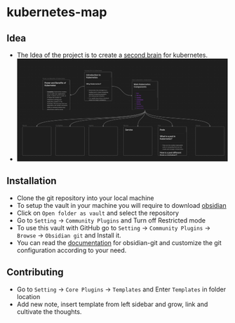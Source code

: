 # kubernetes-map

## Idea
- The Idea of the project is to create a [second brain](https://fortelabs.com/blog/basboverview/) for kubernetes.
- ![MAP](kubernetes-map.png)

## Installation
- Clone the git repository into your local machine
- To setup the vault in your machine you will require to download [obsidian](https://obsidian.md/)
- Click on `Open folder as vault` and select the repository
- Go to `Setting` -> `Community Plugins`   and Turn off Restricted mode
- To use this vault with GitHub go to `Setting` -> `Community Plugins` -> `Browse` -> `Obsidian git` and Install it.
- You can read the [documentation](https://publish.obsidian.md/git-doc) for obsidian-git and customize the git configuration according to your need.


## Contributing
- Go to `Setting` -> `Core Plugins` -> `Templates` and Enter `Templates` in folder location
- Add new note, insert template from left sidebar and grow, link and cultivate the thoughts.